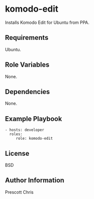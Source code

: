 komodo-edit
========

Installs Komodo Edit for Ubuntu from PPA.

Requirements
------------

Ubuntu.

Role Variables
--------------

None.

Dependencies
------------

None.

Example Playbook
-------------------------

    - hosts: developer
      roles:
         role: komodo-edit

License
-------

BSD

Author Information
------------------

Prescott Chris
